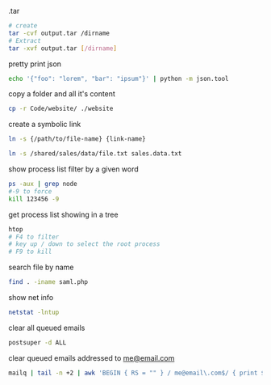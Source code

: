.tar
```sh
# create
tar -cvf output.tar /dirname
# Extract
tar -xvf output.tar [/dirname]
```

pretty print json
```sh
echo '{"foo": "lorem", "bar": "ipsum"}' | python -m json.tool
```
copy a folder and all it's content
 ```sh
 cp -r Code/website/ ./website
 ```   
      
create a symbolic link
```sh
ln -s {/path/to/file-name} {link-name}
```   
```sh
ln -s /shared/sales/data/file.txt sales.data.txt
```  

show process list filter by a given word
```sh
ps -aux | grep node
#-9 to force
kill 123456 -9
```
get process list showing in a tree
```sh
htop
# F4 to filter
# key up / down to select the root process
# F9 to kill
```
search file by name
```sh
find . -iname saml.php
```


show net info
```sh
netstat -lntup
```

clear all queued emails
```sh
postsuper -d ALL
```

clear queued emails addressed to me@email.com
```sh
mailq | tail -n +2 | awk 'BEGIN { RS = "" } / me@email\.com$/ { print $1 }' | tr -d '*!' | postsuper -d -
```







